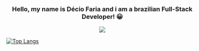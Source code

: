 
<h3 align="center">Hello, my name is Décio Faria and i am a brazilian Full-Stack Developer! 😀</h3>
 <p align="center">
  <a >
    <img src="https://skillicons.dev/icons?i=git,js,css,html,python,java" />
  </a>
</p>

[![Top Langs](https://github-readme-stats.vercel.app/api/top-langs/?username=anuraghazra&layout=compact)](https://github.com/anuraghazra/github-readme-stats)
